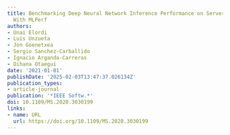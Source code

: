 ```yaml
---
title: Benchmarking Deep Neural Network Inference Performance on Serverless Environments
  With MLPerf
authors:
- Unai Elordi
- Luis Unzueta
- Jon Goenetxea
- Sergio Sanchez-Carballido
- Ignacio Arganda-Carreras
- Oihana Otaegui
date: '2021-01-01'
publishDate: '2025-02-03T13:47:37.026134Z'
publication_types:
- article-journal
publication: '*IEEE Softw.*'
doi: 10.1109/MS.2020.3030199
links:
- name: URL
  url: https://doi.org/10.1109/MS.2020.3030199
---
```

